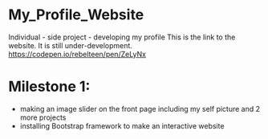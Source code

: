 # My_Profile_Website
Individual - side project - developing my profile
This is the link to the website. It is still under-development.
https://codepen.io/rebelteen/pen/ZeLyNx

# Milestone 1:
- making an image slider on the front page including my self picture and 2 more projects
- installing Bootstrap framework to make an interactive website
